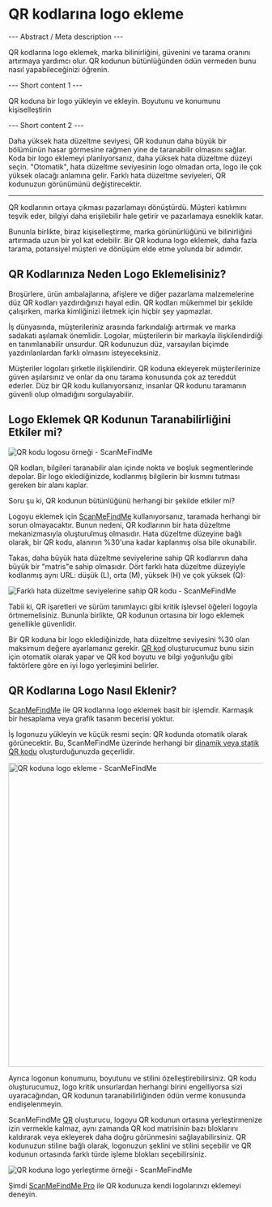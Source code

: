 <h1>QR kodlarına logo ekleme</h1>

--- Abstract / Meta description ---

QR kodlarına logo eklemek, marka bilinirliğini, güvenini ve tarama oranını artırmaya yardımcı olur. QR kodunun bütünlüğünden ödün vermeden bunu nasıl yapabileceğinizi öğrenin.

--- Short content 1 ---

QR koduna bir logo yükleyin ve ekleyin. Boyutunu ve konumunu kişiselleştirin

--- Short content 2 ---

Daha yüksek hata düzeltme seviyesi, QR kodunun daha büyük bir bölümünün hasar görmesine rağmen yine de taranabilir olmasını sağlar. Koda bir logo eklemeyi planlıyorsanız, daha yüksek hata düzeltme düzeyi seçin. &quot;Otomatik&quot;, hata düzeltme seviyesinin logo olmadan orta, logo ile çok yüksek olacağı anlamına gelir. Farklı hata düzeltme seviyeleri, QR kodunuzun görünümünü değiştirecektir.

----------

<p>QR kodlarının ortaya çıkması pazarlamayı dönüştürdü. Müşteri katılımını teşvik eder, bilgiyi daha erişilebilir hale getirir ve pazarlamaya esneklik katar.</p>

<p>Bununla birlikte, biraz kişiselleştirme, marka görünürlüğünü ve bilinirliğini artırmada uzun bir yol kat edebilir. Bir QR koduna logo eklemek, daha fazla tarama, potansiyel müşteri ve dönüşüm elde etme yolunda bir adımdır.</p>

<h2>QR Kodlarınıza Neden Logo Eklemelisiniz?</h2>

<p>Broşürlere, ürün ambalajlarına, afişlere ve diğer pazarlama malzemelerine düz QR kodları yazdırdığınızı hayal edin. QR kodları mükemmel bir şekilde çalışırken, marka kimliğinizi iletmek için hiçbir şey yapmazlar.</p>

<p>İş dünyasında, müşterileriniz arasında farkındalığı artırmak ve marka sadakati aşılamak önemlidir. Logolar, müşterilerin bir markayla ilişkilendirdiği en tanımlanabilir unsurdur. QR kodunuzun düz, varsayılan biçimde yazdırılanlardan farklı olmasını isteyeceksiniz.</p>

<p>Müşteriler logoları şirketle ilişkilendirir. QR koduna ekleyerek müşterilerinize güven aşılarsınız ve onlar da onu tarama konusunda çok az tereddüt ederler. Düz bir QR kodu kullanıyorsanız, insanlar QR kodunu taramanın güvenli olup olmadığını sorgulayabilir.</p>

<h2>Logo Eklemek QR Kodunun Taranabilirliğini Etkiler mi?</h2>

<p class="imageholder">
    <img src="https://media.scanmefindme.com/blog/about_logos/files/img 1 - qr code with logo.png"
        alt="QR kodu logosu örneği - ScanMeFindMe">
</p>

<p>QR kodları, bilgileri taranabilir alan içinde nokta ve boşluk segmentlerinde depolar. Bir logo eklediğinizde, kodlanmış bilgilerin bir kısmını tutması gereken bir alanı kaplar.</p>

<p>Soru şu ki, QR kodunun bütünlüğünü herhangi bir şekilde etkiler mi?</p>

<p>Logoyu eklemek için <a href="#static:url" title="QR kod üreteci ScanMeFindMe">ScanMeFindMe</a> kullanıyorsanız, taramada herhangi bir sorun olmayacaktır. Bunun nedeni, QR kodlarının bir hata düzeltme mekanizmasıyla oluşturulmuş olmasıdır. Hata düzeltme düzeyine bağlı olarak, bir QR kodu, alanının %30&#39;una kadar kaplanmış olsa bile okunabilir.</p>

<p>Takas, daha büyük hata düzeltme seviyelerine sahip QR kodlarının daha büyük bir &quot;matris&quot;e sahip olmasıdır. Dört farklı hata düzeltme düzeyiyle kodlanmış aynı URL: düşük (L), orta (M), yüksek (H) ve çok yüksek (Q):</p>

<p class="imageholder">
    <img src="https://media.scanmefindme.com/blog/about_logos/files/img 2 - diff matrix.png"
        alt="Farklı hata düzeltme seviyelerine sahip QR kodu - ScanMeFindMe">
</p>

<p>Tabii ki, QR işaretleri ve sürüm tanımlayıcı gibi kritik işlevsel öğeleri logoyla örtmemelisiniz. Bununla birlikte, QR kodunun ortasına bir logo eklemek genellikle güvenlidir.</p>

<p>Bir QR koduna bir logo eklediğinizde, hata düzeltme seviyesini %30 olan maksimum değere ayarlamanız gerekir. <a href="#static:url">QR kod</a> oluşturucumuz bunu sizin için otomatik olarak yapar ve QR kod boyutu ve bilgi yoğunluğu gibi faktörlere göre en iyi logo yerleşimini belirler.</p>

<h2>QR Kodlarına Logo Nasıl Eklenir?</h2>

<p><a href="#static:url" title="QR kodlarına logo ekleyin">ScanMeFindMe</a> ile QR kodlarına logo eklemek basit bir işlemdir. Karmaşık bir hesaplama veya grafik tasarım becerisi yoktur.</p>

<p>İş logonuzu yükleyin ve küçük resmi seçin: QR kodunda otomatik olarak görünecektir. Bu, ScanMeFindMe üzerinde herhangi bir <a href="#about:product">dinamik veya statik QR kodu</a> oluşturduğunuzda geçerlidir.</p>

<p class="imageholder">
    <img src="https://media.scanmefindme.com/blog/about_logos/files/img 3 - adding logo.png" width="600"
        alt="QR koduna logo ekleme - ScanMeFindMe">
</p>

<p>Ayrıca logonun konumunu, boyutunu ve stilini özelleştirebilirsiniz. QR kodu oluşturucumuz, logo kritik unsurlardan herhangi birini engelliyorsa sizi uyaracağından, QR kodunun taranabilirliğinden ödün verme konusunda endişelenmeyin.</p>

<p>ScanMeFindMe <a href="#static:url">QR</a> oluşturucu, logoyu QR kodunun ortasına yerleştirmenize izin vermekle kalmaz, aynı zamanda QR kod matrisinin bazı bloklarını kaldırarak veya ekleyerek daha doğru görünmesini sağlayabilirsiniz. QR kodunuzun stiline bağlı olarak, logonuzun şeklini ve stilini seçebilir ve QR kodunun ortasında farklı türde işleme blokları seçebilirsiniz.</p>

<p class="imageholder">
    <img src="https://media.scanmefindme.com/blog/about_logos/files/img 4 - center of qr.png"
        alt="QR koduna logo yerleştirme örneği - ScanMeFindMe">
</p>

<p>Şimdi <a href="#pro">ScanMeFindMe Pro</a> ile QR kodunuza kendi logolarınızı eklemeyi deneyin.</p>
